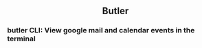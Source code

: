 <h2 align="center">
        Butler
</h2>
<h3 algin="center">
        butler CLI: View google mail and calendar events in the terminal
</h3>
